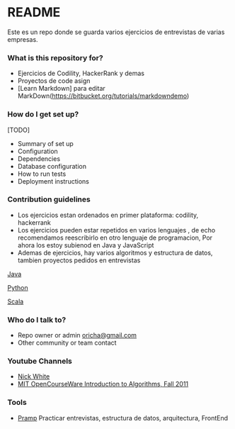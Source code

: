 # README #

Este es un repo donde se guarda varios ejercicios de entrevistas de varias empresas.

### What is this repository for? ###

* Ejercicios de Codility, HackerRank y demas
* Proyectos de code asign
* [Learn Markdown]  para editar MarkDown(https://bitbucket.org/tutorials/markdowndemo)

### How do I get set up? ###
[TODO]
* Summary of set up
* Configuration
* Dependencies
* Database configuration
* How to run tests
* Deployment instructions

### Contribution guidelines ###

* Los ejercicios estan ordenados en primer plataforma: codility, hackerrank
* Los ejercicios pueden estar repetidos en varios lenguajes , de echo recomendamos reescribirlo en otro 
lenguaje de programacion, Por ahora los estoy subienod en Java y JavaScript
* Ademas de ejercicios, hay varios algoritmos y estructura de datos, tambien proyectos pedidos en entrevistas

[Java](https://bitbucket.org/oricha/just_code_it/src/master/java/)

[Python](https://bitbucket.org/oricha/just_code_it/src/master/python/)

[Scala](https://bitbucket.org/oricha/just_code_it/src/master/scala/)

### Who do I talk to? ###

* Repo owner or admin [oricha@gmail.com](oricha@gmail.com])
* Other community or team contact

### Youtube Channels

* [Nick White](https://www.youtube.com/channel/UC1fLEeYICmo3O9cUsqIi7HA/featured)
* [MIT OpenCourseWare  Introduction to Algorithms, Fall 2011](https://www.youtube.com/watch?v=HtSuA80QTyo&list=PLUl4u3cNGP61Oq3tWYp6V_F-5jb5L2iHb)


### Tools

* [Pramp](https://www.pramp.com/dashboard) Practicar entrevistas, estructura de datos, arquitectura, FrontEnd
